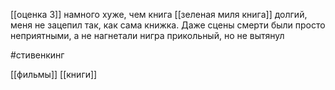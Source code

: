 [[оценка 3]]
намного хуже, чем книга [[зеленая миля книга]]
долгий, меня не зацепил так, как сама книжка. Даже сцены смерти были просто неприятными, а не нагнетали
нигра прикольный, но не вытянул



#стивенкинг 

[[фильмы]]
[[книги]]